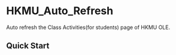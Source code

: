 # HKMU_Auto_Refresh

Auto refresh the Class Activities(for students) page of HKMU OLE.




Quick Start
---

